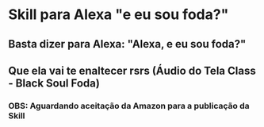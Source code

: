# Skill para Alexa "e eu sou foda?"

## Basta dizer para Alexa: "Alexa, e eu sou foda?"
## Que ela vai te enaltecer rsrs (Áudio do Tela Class - Black Soul Foda)
### OBS: Aguardando aceitação da Amazon para a publicação da Skill

